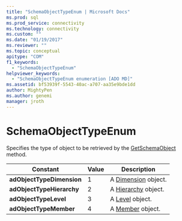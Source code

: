 ```yaml
---
title: "SchemaObjectTypeEnum | Microsoft Docs"
ms.prod: sql
ms.prod_service: connectivity
ms.technology: connectivity
ms.custom: ""
ms.date: "01/19/2017"
ms.reviewer: ""
ms.topic: conceptual
apitype: "COM"
f1_keywords: 
  - "SchemaObjectTypeEnum"
helpviewer_keywords: 
  - "SchemaObjectTypeEnum enumeration [ADO MD]"
ms.assetid: bf53939f-5543-40ac-a707-aa35e9bde1dd
author: MightyPen
ms.author: genemi
manager: jroth
---
```

# SchemaObjectTypeEnum
Specifies the type of object to be retrieved by the [GetSchemaObject](../../../ado/reference/ado-md-api/getschemaobject-method-ado-md.md) method.  
  
|Constant|Value|Description|  
|--------------|-----------|-----------------|  
|**adObjectTypeDimension**|1|A [Dimension](../../../ado/reference/ado-md-api/dimension-object-ado-md.md) object.|  
|**adObjectTypeHierarchy**|2|A [Hierarchy](../../../ado/reference/ado-md-api/hierarchy-object-ado-md.md) object.|  
|**adObjectTypeLevel**|3|A [Level](../../../ado/reference/ado-md-api/level-object-ado-md.md) object.|  
|**adObjectTypeMember**|4|A [Member](../../../ado/reference/ado-md-api/member-object-ado-md.md) object.|
